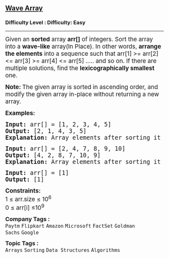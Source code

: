 <h2><a href="https://www.geeksforgeeks.org/problems/wave-array-1587115621/1?page=1&sprint=ca8ae412173dbd8346c26a0295d098fd&sortBy=submissions">Wave Array</a></h2><h3>Difficulty Level : Difficulty: Easy</h3><hr><div class="problems_problem_content__Xm_eO"><p><span style="font-size: 14pt;">Given an <strong>s</strong><strong>orted</strong> array <strong>arr[]</strong> of integers. Sort the array into a <strong>wave-like</strong> array(In Place). In other words, <strong>arrange the elements</strong> into a sequence such that arr[1] &gt;= arr[2] &lt;= arr[3] &gt;= arr[4] &lt;= arr[5] ..... and so on. If there are multiple solutions, find the <strong>lexicographically smallest</strong> one.</span></p>
<p><span style="font-size: 14pt;"><strong>Note: </strong>The given array is sorted in ascending order, and modify the given array in-place without returning a new array.</span></p>
<p><span style="font-size: 14pt;"><strong>Examples:</strong></span></p>
<pre><span style="font-size: 14pt;"><strong>Input: </strong>arr[] = [1, 2, 3, 4, 5]
<strong>Output: </strong>[2, 1, 4, 3, 5]<strong>
Explanation: </strong>Array elements after sorting it in the waveform are 2, 1, 4, 3, 5.</span></pre>
<pre><span style="font-size: 14pt;"><strong>Input: </strong>arr[] = [2, 4, 7, 8, 9, 10]
<strong>Output: </strong>[4, 2, 8, 7, 10, 9]<strong>
Explanation: </strong>Array elements after sorting it in the waveform are 4, 2, 8, 7, 10, 9.<br></span></pre>
<pre><span style="font-size: 14pt;"><strong>Input:</strong> arr[] = [1]<br><strong>Output:</strong> [1]</span></pre>
<p><span style="font-size: 14pt;"><strong>Constraints:</strong><br>1 ≤ arr.size ≤ 10<sup>6</sup><br>0 ≤ arr[i] ≤10<sup>9</sup></span></p></div><p><span style=font-size:18px><strong>Company Tags : </strong><br><code>Paytm</code>&nbsp;<code>Flipkart</code>&nbsp;<code>Amazon</code>&nbsp;<code>Microsoft</code>&nbsp;<code>FactSet</code>&nbsp;<code>Goldman Sachs</code>&nbsp;<code>Google</code>&nbsp;<br><p><span style=font-size:18px><strong>Topic Tags : </strong><br><code>Arrays</code>&nbsp;<code>Sorting</code>&nbsp;<code>Data Structures</code>&nbsp;<code>Algorithms</code>&nbsp;